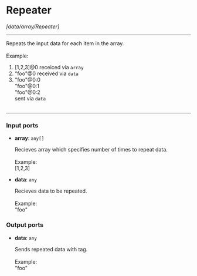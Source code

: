 # Repeater

_[data/array/Repeater]_

---

Repeats the input data for each item in the array.<br>
<br>
Example:<br>
1. [1,2,3]@0 receiced via `array`<br>
2. "foo"@0 received via `data`<br>
3. "foo"@0:0<br>
    "foo"@0:1<br>
    "foo"@0:2<br>
sent via `data`<br>
    <br>

---

### Input ports

* __array__: ` any[] `


    Recieves array which specifies number of times to repeat data.<br>
    <br>
    Example:<br>
    [1,2,3]<br>


* __data__: ` any `


    Recieves data to be repeated.<br>
    <br>
    Example:<br>
    "foo"<br>

### Output ports

* __data__: ` any `


    Sends repeated data with tag.<br>
    <br>
    Example:<br>
    "foo"<br>

